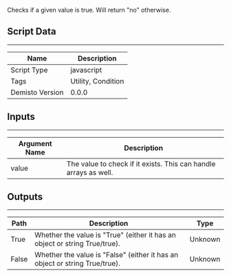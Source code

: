 Checks if a given value is true. Will return "no" otherwise.

## Script Data
---

| **Name** | **Description** |
| --- | --- |
| Script Type | javascript |
| Tags | Utility, Condition |
| Demisto Version | 0.0.0 |

## Inputs
---

| **Argument Name** | **Description** |
| --- | --- |
| value | The value to check if it exists. This can handle arrays as well. |

## Outputs
---

| **Path** | **Description** | **Type** |
| --- | --- | --- |
| True | Whether the value is "True" (either it has an object or string True/true). | Unknown |
| False | Whether the value is "False" (either it has an object or string True/true). | Unknown |
